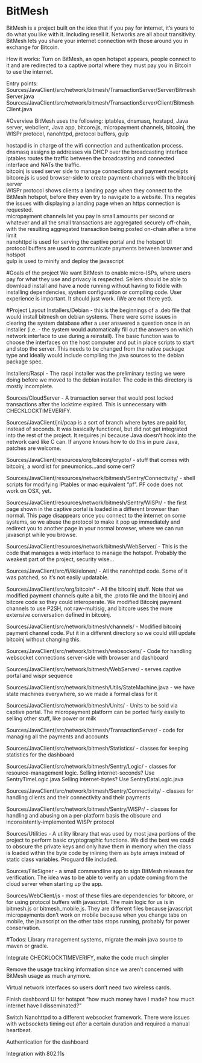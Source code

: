 # BitMesh 

BitMesh is a project built on the idea that if you pay for internet, it’s yours to do what you like with it. Including resell it. Networks are all about transitivity. BitMesh lets you share your internet connection with those around you in exchange for Bitcoin.

How it works: Turn on BitMesh, an open hotspot appears, people connect to it and are redirected to a captive portal where they must pay you in Bitcoin to use the internet. 

Entry points: 
<br>Sources/JavaClient/src/network/bitmesh/TransactionServer/Server/BitmeshServer.java
<br>Sources/JavaClient/src/network/bitmesh/TransactionServer/Client/BitmeshClient.java


#Overview
BitMesh uses the following: iptables, dnsmasq, hostapd, Java server, webclient, Java app, bitcore.js, micropayment channels, bitcoinj, the WISPr protocol, nanohttpd, protocol buffers, gulp

hostapd is in charge of the wifi connection and authentication process.<br>
dnsmasq assigns ip addresses via DHCP over the broadcasting interface<br>
iptables routes the traffic between the broadcasting and connected interface and NATs the traffic. <br>
bitcoinj is used server side to manage connections and payment receipts <br>
bitcore.js is used browser-side to create payment-channels with the bitcoinj server<br>
WISPr protocol shows clients a landing page when they connect to the BitMesh hotspot, before they even try to navigate to a website. This negates the issues with displaying a landing page when an https connection is requested. <br>
micropayment channels let you pay in small amounts per second or whatever and all the small transactions are aggregated securely off-chain, with the resulting aggregated transaction being posted on-chain after a time limit<br>
nanohttpd is used for serving the captive portal and the hotspot UI<br>
protocol buffers are used to communicate payments between browser and hotspot <br>
gulp is used to minify and deploy the javascript<br>


#Goals of the project
We want BitMesh to enable micro-ISPs, where users pay for what they use and privacy is respected. Sellers should be able to download install and have a node running without having to fiddle with installing dependencies, system configuration or compiling code. User experience is important. It should just work. (We are not there yet).


#Project Layout
Installers/Debian - this is the beginnings of a .deb file that would install bitmesh on debian systems. There were some issues in clearing the system database after a user answered a question once in an installer (i.e. - the system would automatically fill out the answers on which network interface to use during a reinstall). The basic function was to choose the interfaces on the host computer and put in place scripts to start and stop the server. This needs to be changed from the native package type and ideally would include compiling the java sources to the debian package spec.

Installers/Raspi - The raspi installer was the preliminary testing we were doing before we moved to the debian installer. The code in this directory is mostly incomplete.

Sources/CloudServer - A transaction server that would post locked transactions after the locktime expired. This is unnecessary with CHECKLOCKTIMEVERIFY.

Sources/JavaClient/jni/pcap is a sort of branch where bytes are paid for, instead of seconds. It was basically functional, but did not get integrated into the rest of the project. It requires jni because Java doesn’t hook into the network card like C can. If anyone knows how to do this in pure Java, patches are welcome.

Sources/JavaClient/resources/org/bitcoinj/crypto/ - stuff that comes with bitcoinj, a wordlist for pneumonics...and some cert?

Sources/JavaClient/resources/network/bitmesh/Sentry/Connectivity/ - shell scripts for modifying IPtables or mac equivalent “pf”. PF code does not work on OSX, yet.

Sources/JavaClient/resources/network/bitmesh/Sentry/WISPr/ - the first page shown in the captive portal is loaded in a different browser than normal. This page disappears once you connect to the internet on some systems, so we abuse the protocol to make it pop up immediately and redirect you to another page in your normal browser, where we can run javascript while you browse. 

Sources/JavaClient/resources/network/bitmesh/WebServer/ - This is the code that manages a web interface to manage the hotspot. Probably the weakest part of the project, security wise...

Sources/JavaClient/src/fi/iki/elonen/ - All the nanohttpd code. Some of it was patched, so it’s not easily updatable. 

Sources/JavaClient/src/org/bitcoin* - All the bitcoinj stuff. Note that we modified payment channels quite a bit, the .proto file and the bitcoinj and bitcore code so they could interoperate. We modified Bitcoinj payment channels to use P2SH, not raw-multisig, and bitcore uses the more extensive conversation defined in bitcoinj.

Sources/JavaClient/src/network/bitmesh/channels/ - Modified bitcoinj payment channel code. Put it in a different directory so we could still update bitcoinj without changing this.

Sources/JavaClient/src/network/bitmesh/websockets/ - Code for handling websocket connections server-side with browser and dashboard

Sources/JavaClient/src/network/bitmesh/WebServer/ - serves captive portal and wispr sequence 

Sources/JavaClient/src/network/bitmesh/Utils/StateMachine.java - we have state machines everywhere, so we made a formal class for it

Sources/JavaClient/src/network/bitmesh/Units/ - Units to be sold via captive portal. The micropayment platform can be ported fairly easily to selling other stuff, like power or milk

Sources/JavaClient/src/network/bitmesh/TransactionServer/ - code for managing all the payments and accounts 

Sources/JavaClient/src/network/bitmesh/Statistics/ - classes for keeping statistics for the dashboard

Sources/JavaClient/src/network/bitmesh/Sentry/Logic/ - classes for resource-management logic. Selling internet-seconds? Use SentryTimeLogic.java Selling internet-bytes? Use SentryDataLogic.java

Sources/JavaClient/src/network/bitmesh/Sentry/Connectivity/ - classes for handling clients and their connectivity and their payments

Sources/JavaClient/src/network/bitmesh/Sentry/WISPr/ - classes for handling and abusing on a per-platform basis the obscure and inconsistently-implemented WISPr protocol

Sources/Utilities - A utility library that was used by most java portions of the project to perform basic cryptographic functions. We did the best we could to obscure the private keys and only have them in memory when the class is loaded within the byte code by inlining them as byte arrays instead of static class variables. Proguard file included.

Sources/FileSigner - a small commandline app to sign BitMesh releases for verification. The idea was to be able to verify an update coming from the cloud server when starting up the app.

Sources/WebClient/js - most of these files are dependencies for bitcore, or for using protocol buffers with javascript. The main logic for us is in bitmesh.js or bitmesh_mobile.js. They are different files because javascript micropayments don’t work on mobile because when you change tabs on mobile, the javascript on the other tabs stops running, probably for power conservation.

#Todos:
Library management systems, migrate the main java source to maven or gradle.

Integrate CHECKLOCKTIMEVERIFY, make the code much simpler

Remove the usage tracking information since we aren’t concerned with BitMesh usage as much anymore.

Virtual network interfaces so users don’t need two wireless cards.

Finish dashboard UI for hotspot “how much money have I made? how much internet have I disseminated?”

Switch Nanohttpd to a different websocket framework. There were issues with websockets timing out after a certain duration and required a manual heartbeat.

Authentication for the dashboard

Integration with 802.11s
